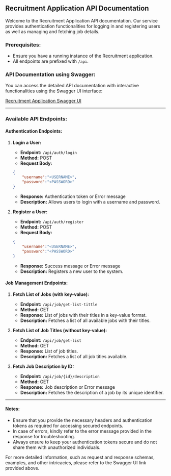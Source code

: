 ## Recruitment Application API Documentation

Welcome to the Recruitment Application API documentation. Our service provides authentication functionalities for logging in and registering users as well as managing and fetching job details.

### Prerequisites:

- Ensure you have a running instance of the Recruitment application.
- All endpoints are prefixed with `/api`.

### API Documentation using Swagger:

You can access the detailed API documentation with interactive functionalities using the Swagger UI interface:

[Recruitment Application Swagger UI](http://localhost:8080/swagger-ui/index.html#)

---

### Available API Endpoints:

#### Authentication Endpoints:

1. **Login a User:**
    - **Endpoint:** `/api/auth/login`
    - **Method:** POST
    - **Request Body:**
    ```json
    {
        "username":"<USERNAME>",
        "password":"<PASSWORD>"
    }
    ```
    - **Response:** Authentication token or Error message
    - **Description:** Allows users to login with a username and password.

2. **Register a User:**
    - **Endpoint:** `/api/auth/register`
    - **Method:** POST
    - **Request Body:**
    ```json
    {
        "username":"<USERNAME>",
        "password":"<PASSWORD>"
    }
    ```
    - **Response:** Success message or Error message
    - **Description:** Registers a new user to the system.

#### Job Management Endpoints:

1. **Fetch List of Jobs (with key-value):**
    - **Endpoint:** `/api/job/get-list-tittle`
    - **Method:** GET
    - **Response:** List of jobs with their titles in a key-value format.
    - **Description:** Fetches a list of all available jobs with their titles.

2. **Fetch List of Job Titles (without key-value):**
    - **Endpoint:** `/api/job/get-list`
    - **Method:** GET
    - **Response:** List of job titles.
    - **Description:** Fetches a list of all job titles available.

3. **Fetch Job Description by ID:**
    - **Endpoint:** `/api/job/{id}/description`
    - **Method:** GET
    - **Response:** Job description or Error message
    - **Description:** Fetches the description of a job by its unique identifier.

---

#### Notes:

- Ensure that you provide the necessary headers and authentication tokens as required for accessing secured endpoints.
- In case of errors, kindly refer to the error message provided in the response for troubleshooting.
- Always ensure to keep your authentication tokens secure and do not share them with unauthorized individuals.

For more detailed information, such as request and response schemas, examples, and other intricacies, please refer to the Swagger UI link provided above.
